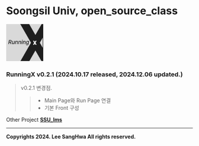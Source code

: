 # Soongsil Univ, open_source_class

<img src="./assets/images/icon.png" width=100 height=100 />

### RunningX v0.2.1 (2024.10.17 released, 2024.12.06 updated.)
> v0.2.1 변경점.
>> + Main Page와 Run Page 연결
>> + 기본 Front 구성


Other Project **[SSU_lms](https://github.com/Stardust322/SSU_LMS)** 
<hr/>

__Copyrights 2024. Lee SangHwa All rights reserved.__